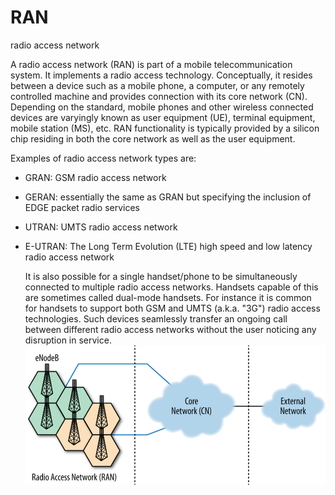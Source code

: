 # RAN


radio access network

A radio access network (RAN) is part of a mobile telecommunication
system. It implements a radio access technology. Conceptually, it
resides between a device such as a mobile phone, a computer, or any
remotely controlled machine and provides connection with its core
network (CN). Depending on the standard, mobile phones and other
wireless connected devices are varyingly known as user equipment (UE),
terminal equipment, mobile station (MS), etc. RAN functionality is
typically provided by a silicon chip residing in both the core network
as well as the user equipment.

Examples of radio access network types are:

- GRAN: GSM radio access network

- GERAN: essentially the same as GRAN but specifying the inclusion of
    EDGE packet radio services

- UTRAN: UMTS radio access network

- E-UTRAN: The Long Term Evolution (LTE) high speed and low latency
    radio access network

    It is also possible for a single handset/phone to be simultaneously
    connected to multiple radio access networks. Handsets capable of
    this are sometimes called dual-mode handsets. For instance it is
    common for handsets to support both GSM and UMTS (a.k.a. "3G") radio
    access technologies. Such devices seamlessly transfer an ongoing
    call between different radio access networks without the user
    noticing any disruption in service.\
    ![](./images/15008865.png?width=480)

